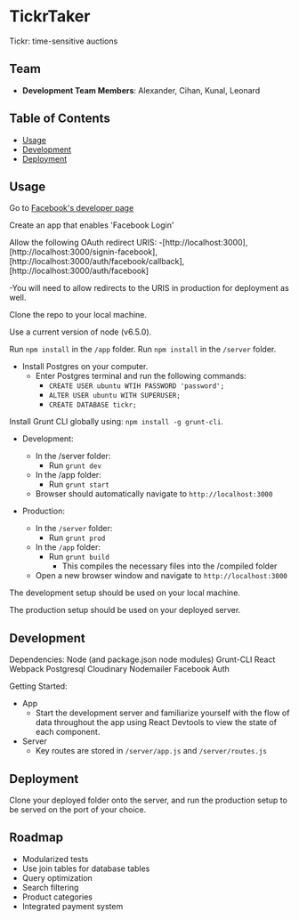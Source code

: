 # TickrTaker
Tickr: time-sensitive auctions

## Team

  - __Development Team Members__: Alexander, Cihan, Kunal, Leonard

## Table of Contents

- [Usage](#Usage)
- [Development](#Development)
- [Deployment](#Deployment)


## Usage 

Go to [Facebook's developer page](https://developers.facebook.com)

Create an app that enables 'Facebook Login'

Allow the following OAuth redirect URIS: 
  -[http://localhost:3000], [http://localhost:3000/signin-facebook], [http://localhost:3000/auth/facebook/callback], [http://localhost:3000/auth/facebook] 
  
  -You will need to allow redirects to the URIS in production for deployment as well.

Clone the repo to your local machine.

Use a current version of node (v6.5.0).

Run `npm install` in the `/app` folder.
Run `npm install` in the `/server` folder.

- Install Postgres on your computer. 
  - Enter Postgres terminal and run the following commands:
    - `CREATE USER ubuntu WTIH PASSWORD 'password';`
    - `ALTER USER ubuntu WITH SUPERUSER;`
    - `CREATE DATABASE tickr;`

Install Grunt CLI globally using: `npm install -g grunt-cli`.

- Development: 
  - In the /server folder:
    - Run `grunt dev`
  - In the /app folder:
    - Run `grunt start`
  - Browser should automatically navigate to `http://localhost:3000`

- Production:
  - In the `/server` folder:
    - Run `grunt prod`
  - In the `/app` folder:
    - Run `grunt build`
      - This compiles the necessary files into the /compiled folder
  - Open a new browser window and navigate to `http://localhost:3000`

The development setup should be used on your local machine.

The production setup should be used on your deployed server.

## Development

Dependencies:
Node (and package.json node modules)
Grunt-CLI
React
Webpack
Postgresql
Cloudinary
Nodemailer
Facebook Auth

Getting Started: 

- App
  - Start the development server and familiarize yourself with the flow of data throughout the app using React Devtools to view the state of each component.
- Server
  - Key routes are stored in `/server/app.js` and `/server/routes.js`

## Deployment

Clone your deployed folder onto the server, and run the production setup to be served on the port of your choice.

## Roadmap

- Modularized tests
- Use join tables for database tables
- Query optimization
- Search filtering
- Product categories
- Integrated payment system